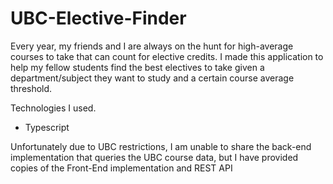 # UBC-Elective-Finder

Every year, my friends and I are always on the hunt for high-average courses to take that can count for elective credits. I made this application to help my fellow students find the best electives to take given a department/subject they want to study and a certain course average threshold. 

Technologies I used. 
* Typescript 

Unfortunately due to UBC restrictions, I am unable to share the back-end implementation that queries the UBC course data, but I have provided copies of the Front-End implementation and REST API 
